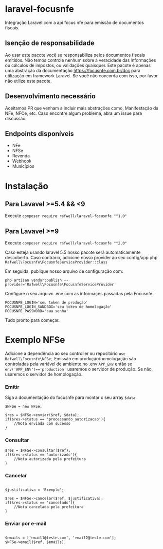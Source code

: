 # laravel-focusnfe
Integração Laravel com a api focus nfe para emissão de documentos fiscais.

## Isenção de responsabilidade
Ao usar este pacote você se responsabiliza pelos documentos fiscais emitidos. Não temos controle nenhum sobre a veracidade das informações ou cálculos de impostos, ou validações quaisquer. Este pacote é apenas uma abstração da documentação https://focusnfe.com.br/doc para utilização em framework Laravel. Se você não concorda com isso, por favor não utilize este pacote.

## Desenvolvimento necessário
Aceitamos PR que venham a incluir mais abstrações como, Manifestação da NFe, NFCe, etc.
Caso encontre algum problema, abra um issue para discussão.

## Endpoints disponíveis
* NFe
* NFSe
* Revenda
* Webhook
* Municípios

# Instalação

## Para Lavavel >=5.4 && <9
Execute `composer require rafwell/laravel-focusnfe "^1.0"`

## Para Lavavel >=9
Execute `composer require rafwell/laravel-focusnfe "^2.0"`

Caso esteja usando laravel 5.5 nosso pacote será automaticamente descoberto. Caso contrário, adicione nosso provider ao seu config/app.php `Rafwell\Focusnfe\FocusnfeServiceProvider::class`

Em seguida, publique nosso arquivo de configuração com:
```
php artisan vendor:publish --provider='Rafwell\Focusnfe\FocusnfeServiceProvider'
```

Configure o seu arquivo .env com as informaçes passadas pela Focusnfe:

```
FOCUSNFE_LOGIN='seu token de produção'
FOCUSNFE_LOGIN_SANDBOX='seu token de homologação'
FOCUSNFE_PASSWORD='sua senha'
```
Tudo pronto para começar.

# Exemplo NFSe
Adicione a dependência ao seu controller ou repositório `use Rafwell\Focusnfe\NFSe;`
Emissão em produção/homologação são controladas pela variável de ambiente no .env `APP_ENV` então se `env('APP_ENV')=='production'` usaremos o servidor de produção. Se não, usaremos o servidor de homologação.

### Emitir
Siga a documentação do focusnfe para montar o seu array `$data`.

```
$NFSe = new NFSe;

$res = $NFSe->enviar($ref, $data);
if($res->status == 'processando_autorizacao'){
    //Nota enviada com sucesso
}
```

### Consultar

```
$res = $NFSe->consultar($ref);
if($res->status == 'autorizado'){
    //Nota autorizada pela prefeitura
}
```

### Cancelar

```

$justificativa = 'Exemplo';

$res = $NFSe->cancelar($ref, $justificativa);
if($res->status == 'cancelado'){
    //Nota cancelada pela prefeitura
}
```

### Enviar por e-mail

```

$emails = ['email1@teste.com', 'email2@teste.com'];
$NFSe->email($ref, $emails);
```


